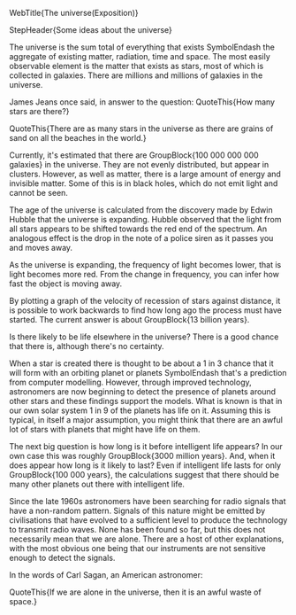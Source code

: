 WebTitle{The universe(Exposition)}

StepHeader{Some ideas about the universe}

The universe is the sum total of everything that exists SymbolEndash the aggregate of existing matter, radiation, time and space. The most easily observable element is the matter that exists as stars, most of which is collected in galaxies. There are millions and millions of galaxies in the universe. 

James Jeans once said, in answer to the question: QuoteThis{How many stars are there?}

QuoteThis{There are as many stars in the universe as there are grains of sand on all the beaches in the world.}

Currently, it's estimated that there are GroupBlock{100 000 000 000 galaxies} in the universe. They are not evenly distributed, but appear in clusters. However, as well as matter, there is a large amount of energy and invisible matter. Some of this is in black holes, which do not emit light and cannot be seen. 

The age of the universe is calculated from the discovery made by Edwin Hubble that the universe is expanding. Hubble observed that the light from all stars appears to be shifted towards the red end of the spectrum. An analogous effect is the drop in the note of a police siren as it passes you and moves away. 

As the universe is expanding, the frequency of light becomes lower, that is light becomes more red. From the change in frequency, you can infer how fast the object is moving away.

By plotting a graph of the velocity of recession of stars against distance, it is possible to work backwards to find how long ago the process must have started. The current answer is about GroupBlock{13 billion years}.

Is there likely to be life elsewhere in the universe? There is a good chance that there is, although there's no certainty.

When a star is created there is thought to be about a 1 in 3 chance that it will form with an orbiting planet or planets SymbolEndash that's a prediction from computer modelling. However, through improved technology, astronomers are now beginning to detect the presence of planets around other stars and these findings support the models. What is known is that in our own solar system 1 in 9 of the planets has life on it. Assuming this is typical, in itself a major assumption, you might think that there are an awful lot of stars with planets that might have life on them. 

The next big question is how long is it before intelligent life appears? In our own case this was roughly GroupBlock{3000 million years}. And, when it does appear how long is it likely to last? Even if intelligent life lasts for only GroupBlock{100 000 years}, the calculations suggest that there should be many other planets out there with intelligent life.

Since the late 1960s astronomers have been searching for radio signals that have a non-random pattern. Signals of this nature might be emitted by civilisations that have evolved to a sufficient level to produce the technology to transmit radio waves. None has been found so far, but this does not necessarily mean that we are alone. There are a host of other explanations, with the most obvious one being that our instruments are not sensitive enough to detect the signals. 

In the words of Carl Sagan, an American astronomer:

QuoteThis{If we are alone in the universe, then it is an awful waste of space.}

